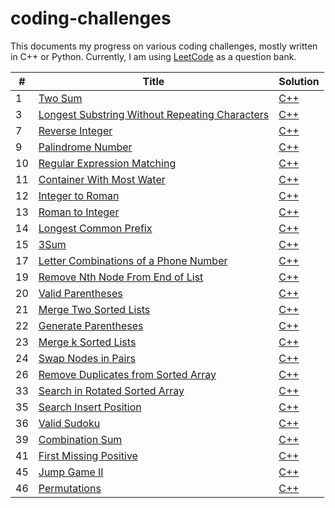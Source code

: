 # coding-challenges

This documents my progress on various coding challenges, mostly written in C++ or Python.
Currently, I am using [LeetCode](https://leetcode.com/) as a question bank.  

| # | Title | Solution | 
------------ | ------------- | -------------
1 | [Two Sum](https://leetcode.com/problems/two-sum/) | [C++](https://leetcode.com/problems/two-sum/)
3 | [Longest Substring Without Repeating Characters](https://leetcode.com/problems/longest-substring-without-repeating-characters/) | [C++](https://leetcode.com/problems/two-sum/)
7 | [Reverse Integer](https://leetcode.com/problems/reverse-integer/) | [C++](https://leetcode.com/problems/two-sum/)
9 | [Palindrome Number](https://leetcode.com/problems/regular-expression-matching/) | [C++](https://leetcode.com/problems/two-sum/)
10 | [Regular Expression Matching](https://leetcode.com/problems/regular-expression-matching/) | [C++](https://leetcode.com/problems/two-sum/)
11 | [Container With Most Water](https://leetcode.com/problems/container-with-most-water/) | [C++](https://leetcode.com/problems/two-sum/)
12 | [Integer to Roman](https://leetcode.com/problems/integer-to-roman/) | [C++](https://leetcode.com/problems/two-sum/)
13 | [Roman to Integer](https://leetcode.com/problems/roman-to-integer/) | [C++](https://leetcode.com/problems/two-sum/)
14 | [Longest Common Prefix](https://leetcode.com/problems/longest-common-prefix/) | [C++](https://leetcode.com/problems/two-sum/)
15 | [3Sum](https://leetcode.com/problems/3sum/) | [C++](https://leetcode.com/problems/two-sum/)
17 | [Letter Combinations of a Phone Number](https://leetcode.com/problems/letter-combinations-of-a-phone-number/) | [C++](https://leetcode.com/problems/two-sum/)
19 | [Remove Nth Node From End of List](https://leetcode.com/problems/remove-nth-node-from-end-of-list/) | [C++](https://leetcode.com/problems/two-sum/)
20 | [Valid Parentheses  ](https://leetcode.com/problems/valid-parentheses/) | [C++](https://leetcode.com/problems/two-sum/)
21 | [Merge Two Sorted Lists](https://leetcode.com/problems/merge-two-sorted-lists/) | [C++](https://leetcode.com/problems/two-sum/)
22 | [Generate Parentheses](https://leetcode.com/problems/generate-parentheses/) | [C++](https://leetcode.com/problems/two-sum/)
23 | [Merge k Sorted Lists](https://leetcode.com/problems/merge-k-sorted-lists/) | [C++](https://leetcode.com/problems/two-sum/)
24 | [Swap Nodes in Pairs](https://leetcode.com/problems/swap-nodes-in-pairs/) | [C++](https://leetcode.com/problems/two-sum/)
26 | [Remove Duplicates from Sorted Array](https://leetcode.com/problems/remove-duplicates-from-sorted-array/) | [C++](https://leetcode.com/problems/two-sum/)
33 | [Search in Rotated Sorted Array](https://leetcode.com/problems/search-in-rotated-sorted-array/) | [C++](https://leetcode.com/problems/two-sum/)
35 | [Search Insert Position](https://leetcode.com/problems/search-insert-position/) | [C++](https://leetcode.com/problems/two-sum/)
36 | [Valid Sudoku](https://leetcode.com/problems/valid-sudoku/) | [C++](https://leetcode.com/problems/two-sum/)
39 | [Combination Sum](https://leetcode.com/problems/combination-sum/) | [C++](https://leetcode.com/problems/two-sum/)
41 | [First Missing Positive](https://leetcode.com/problems/first-missing-positive/) | [C++](https://leetcode.com/problems/two-sum/)
45 | [Jump Game II](https://leetcode.com/problems/jump-game-ii/) | [C++](https://leetcode.com/problems/two-sum/)
46 | [Permutations](https://leetcode.com/problems/permutations/) | [C++](https://leetcode.com/problems/two-sum/)


